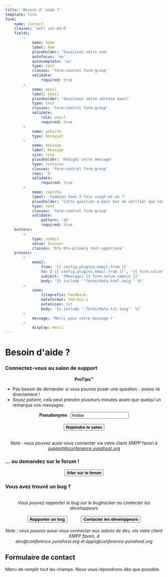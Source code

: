 ```yaml
---
title: 'Besoin d''aide ?'
template: form
form:
    name: contact
    classes: 'well col-md-6'
    fields:
        -
            name: name
            label: Nom
            placeholder: 'Saisissez votre nom'
            autofocus: 'on'
            autocomplete: 'on'
            type: text
            classes: 'form-control form-group'
            validate:
                required: true
        -
            name: email
            label: Email
            placeholder: 'Saisissez votre adresse email'
            type: text
            classes: 'form-control form-group'
            validate:
                rule: email
                required: true
        -
            name: website
            type: honeypot
        -
            name: message
            label: Message
            size: long
            placeholder: 'Rédigez votre message'
            type: textarea
            classes: 'form-control form-group'
            rows: '5'
            validate:
                required: true
        -
            name: captcha
            label: 'Combien font 2 fois vingt-et-un ?'
            placeholder: 'Cette question a pour but de vérifier que vous êtes bien un humain'
            type: text
            classes: 'form-control form-group'
            validate:
                pattern: '42'
                required: true
    buttons:
        -
            type: submit
            value: Envoyer
            classes: 'btn btn-primary text-uppercase'
    process:
        -
            email:
                from: '{{ config.plugins.email.from }}'
                to: ['{{ config.plugins.email.from }}', '{{ form.value.email }}']
                subject: '[Message] {{ form.value.name|e }}'
                body: '{% include ''forms/data.html.twig'' %}'
        -
            save:
                fileprefix: feedback-
                dateformat: Ymd-His-u
                extension: txt
                body: '{% include ''forms/data.txt.twig'' %}'
        -
            message: 'Merci pour votre message !'
        -
            display: merci
---
```


# Besoin d'aide ?

<h3>Connectez-vous au salon de support</h3>
<center>
<div class="alert alert-info" markdown="1" style="max-width:750px;">
<strong>ProTips™</strong>
<ul style="text-align:left;">
<li>Pas besoin de demander si vous pouvez poser une question - posez-la directement !</li>
<li><em>Soyez patient</em>, cela peut prendre plusieurs minutes avant que quelqu'un remarque vos messages.</li>
</ul>
</div>
<strong>Pseudonyme</strong> : <input id="nickname" value="foobar" type="text">
</br>
</br>
<button id="joinChatroom" type="button" class="btn btn-success" style="font-weight:bold;">
            <span class="glyphicon glyphicon-comment"></span> Rejoindre le salon
</button>
</br>
</br>

Note : vous pouvez aussi vous connecter via votre client XMPP favori à</br>
support@conference.yunohost.org</em>
</center>

<h3>... ou demandez sur le forum !</h3>

<center>
<button id="goForum" type="button" class="btn btn-success" style="font-weight:bold;">
            <span class="glyphicon glyphicon-comment"></span> Aller sur le forum
          </button>
</center>

<h3>Vous avez trouvé un bug ?</h3>

<center>
<br>
<em>Vous pouvez rapporter le bug sur le bugtracker ou contacter les développeurs</em><br><br>
<button id="goBugtracker" type="button" class="btn btn-warning" style="font-weight:bold;">
            <span class="glyphicon glyphicon-exclamation-sign"></span> Rapporter un bug
          </button>
<button id="goDevroom" type="button" class="btn btn-warning" style="font-weight:bold; margin-left:40px">
            <span class="glyphicon glyphicon-comment"></span> Contacter les développeurs
          </button>
</br>
</br>
<em>Note : vous pouvez aussi vous connecter aux salons de dev, via votre client XMPP favori, à</br>
dev@conference.yunohost.org et apps@conference.yunohost.org</em>
</center>

<script>
document.getElementById("joinChatroom").onclick = function() {
    var nickname = document.getElementById("nickname").value;
    window.location.href = "https://chat.yunohost.org/?nick="+nickname;
}
document.getElementById("goForum").onclick = function() {
    var nickname = document.getElementById("nickname").value;
    window.location.href = "https://forum.yunohost.org/latest";
}
document.getElementById("goBugtracker").onclick = function() {
    window.location.href = "https://dev.yunohost.org/projects/yunohost/issues";
}
document.getElementById("goDevroom").onclick = function() {
    window.location.href = "https://chat.yunohost.org/";
}
</script>


## Formulaire de contact
Merci de remplir tout les champs. Nous vous répondrons dès que possible.
